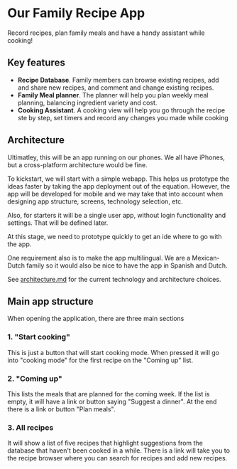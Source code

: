 # Our Family Recipe App

Record recipes, plan family meals and have a handy assistant while cooking!

## Key features

* **Recipe Database**. Family members can browse existing recipes, add and share new recipes, and comment and change existing recipes.
* **Family Meal planner**. The planner will help you plan weekly meal planning, balancing ingredient variety and cost.
* **Cooking Assistant**. A cooking view will help you go through the recipe ste by step, set timers and record any changes you made while cooking

## Architecture

Ultimatley, this will be an app running on our phones. We all have iPhones, but a cross-platform architecture would be fine. 

To kickstart, we will start with a simple webapp. This helps us prototype the ideas faster by taking the app deployment out of the equation. However, the app will be developed for mobile and we may take that into account when designing app structure, screens, technology selection, etc. 

Also, for starters it will be a single user app, without login functionality and settings. That will be defined later.

At this stage, we need to prototype quickly to get an ide where to go with the app.

One requirement also is to make the app multilingual. We are a Mexican-Dutch family so it would also be nice to have the app in Spanish and Dutch.

See [architecture.md](architecture.md) for the current technology and architecture choices.

## Main app structure

When opening the application, there are three main sections

### 1. "Start cooking"

This is just a button that will start cooking mode. When pressed it will go into "cooking mode" for the first recipe on the "Coming up" list. 

### 2. "Coming up" 

This lists the meals that are planned for the coming week. If the list is empty, it will have a link or button saying "Suggest a dinner". At the end there is a link or button "Plan meals".

### 3. All recipes

It will show a list of five recipes that highlight suggestions from the database that haven't been cooked in a while.
There is a link  will take you to the recipe browser where you can search for recipes and add new recipes.

